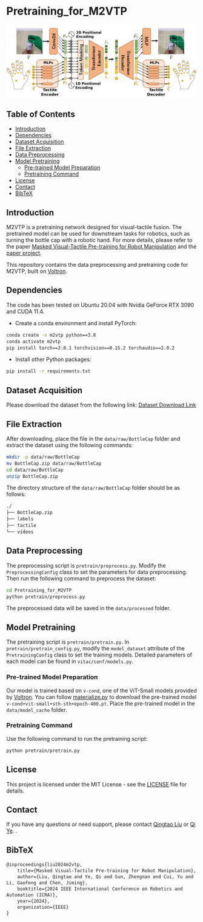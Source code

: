 # Pretraining_for_M2VTP

![pretrain_network](scr/pretrain_network.png "pretrain_network")

## Table of Contents
- [Introduction](#introduction)
- [Dependencies](#dependencies)
- [Dataset Acquisition](#dataset-acquisition)
- [File Extraction](#file-extraction)
- [Data Preprocessing](#data-preprocessing)
- [Model Pretraining](#model-pretraining)
  - [Pre-trained Model Preparation](#pre-trained-model-preparation)
  - [Pretraining Command](#pretraining-command)
- [License](#license)
- [Contact](#contact)
- [BibTeX](#bibtex)

## Introduction

M2VTP is a pretraining network designed for visual-tactile fusion. The pretrained model can be used for downstream tasks for robotics, such as turning the bottle cap with a robotic hand. For more details, please refer to the paper [Masked Visual-Tactile Pre-training for Robot Manipulation](https://www.researchgate.net/publication/378067504_Masked_Visual-Tactile_Pre-training_for_Robot_Manipulation) and the [paper project](https://lqts.github.io/M2VTP/).

This repository contains the data preprocessing and pretraining code for M2VTP, built on [Voltron](https://github.com/siddk/voltron-robotics).

## Dependencies

The code has been tested on Ubuntu 20.04 with Nvidia GeForce RTX 3090 and CUDA 11.4.

- Create a conda environment and install PyTorch:

```bash
conda create -n m2vtp python==3.8
conda activate m2vtp
pip install torch==2.0.1 torchvision==0.15.2 torchaudio==2.0.2
```

- Install other Python packages:

```bash
pip install -r requirements.txt
```

## Dataset Acquisition

Please download the dataset from the following link:
[Dataset Download Link](https://1drv.ms/u/c/9054151f0ba654c9/EbYX2-fmQ6pDiCf2vF3yYawBLC8lpGQBZWM4L_r3VXBQFw?e=f1swvc)

## File Extraction

After downloading, place the file in the `data/raw/BottleCap` folder and extract the dataset using the following commands:

```bash
mkdir -p data/raw/BottleCap
mv BottleCap.zip data/raw/BottleCap
cd data/raw/BottleCap
unzip BottleCap.zip
```

The directory structure of the `data/raw/BottleCap` folder should be as follows:

```bash
./
├── BottleCap.zip
├── labels
├── tactile
└── videos
```

## Data Preprocessing

The preprocessing script is `pretrain/preprocess.py`. Modify the `PreprocessingConfig` class to set the parameters for data preprocessing. Then run the following command to preprocess the dataset:

```bash
cd Pretraining_for_M2VTP
python pretrain/preprocess.py
```

The preprocessed data will be saved in the `data/processed` folder.

## Model Pretraining

The pretraining script is `pretrain/pretrain.py`. In `pretrain/pretrain_config.py`, modify the `model_dataset` attribute of the `PretrainingConfig` class to set the training models. Detailed parameters of each model can be found in `vitac/conf/models.py`.

### Pre-trained Model Preparation

Our model is trained based on `v-cond`, one of the ViT-Small models provided by [Voltron](https://github.com/siddk/voltron-robotics). You can follow [materialize.py](https://github.com/siddk/voltron-robotics/blob/main/voltron/models/materialize.py) to download the pre-trained model `v-cond+vit-small+sth-sth+epoch-400.pt`. Place the pre-trained model in the `data/model_cache` folder.

### Pretraining Command

Use the following command to run the pretraining script:

```bash
python pretrain/pretrain.py
```


## License

This project is licensed under the MIT License - see the [LICENSE](https://github.com/LQTS/Pretraining_for_M2VTP?tab=MIT-1-ov-file) file for details.

## Contact

If you have any questions or need support, please contact <a href="mailto:l_qingtao@zju.edu.cn"> Qingtao Liu</a> or <a href="mailto:qi.ye@zju.edu.cn">Qi Ye</a>.
.
## BibTeX
```
@inproceedings{liu2024m2vtp,
    title={Masked Visual-Tactile Pre-training for Robot Manipulation},
    author={Liu, Qingtao and Ye, Qi and Sun, Zhengnan and Cui, Yu and Li, Gaofeng and Chen, Jiming},
    booktitle={2024 IEEE International Conference on Robotics and Automation (ICRA)},
    year={2024},
    organization={IEEE}
} 
```
